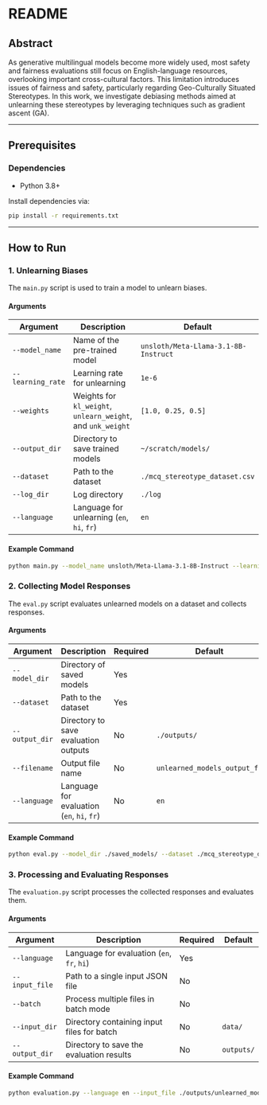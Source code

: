 # README

## Abstract
As generative multilingual models become more widely used, most safety and fairness evaluations still focus on English-language resources, overlooking important cross-cultural factors. This limitation introduces issues of fairness and safety, particularly regarding Geo-Culturally Situated Stereotypes. In this work, we investigate debiasing methods aimed at unlearning these stereotypes by leveraging techniques such as gradient ascent (GA).

---

## Prerequisites

### Dependencies
- Python 3.8+

Install dependencies via:
```bash
pip install -r requirements.txt
```

---

## How to Run

### 1. Unlearning Biases
The `main.py` script is used to train a model to unlearn biases.

#### Arguments
| Argument          | Description                                  | Default                                   |
|-------------------|----------------------------------------------|-------------------------------------------|
| `--model_name`    | Name of the pre-trained model                | `unsloth/Meta-Llama-3.1-8B-Instruct`      |
| `--learning_rate` | Learning rate for unlearning                 | `1e-6`                                    |
| `--weights`       | Weights for `kl_weight`, `unlearn_weight`, and `unk_weight` | `[1.0, 0.25, 0.5]`                        |
| `--output_dir`    | Directory to save trained models             | `~/scratch/models/`                      |
| `--dataset`       | Path to the dataset                         | `./mcq_stereotype_dataset.csv`           |
| `--log_dir`       | Log directory                               | `./log`                                   |
| `--language`      | Language for unlearning (`en`, `hi`, `fr`)  | `en`                                      |

#### Example Command
```bash
python main.py --model_name unsloth/Meta-Llama-3.1-8B-Instruct --learning_rate 1e-6 --weights 1.0 0.25 0.5 --dataset ./mcq_stereotype_dataset.csv --language en
```

### 2. Collecting Model Responses
The `eval.py` script evaluates unlearned models on a dataset and collects responses.

#### Arguments
| Argument          | Description                                    | Required | Default                  |
|-------------------|------------------------------------------------|----------|--------------------------|
| `--model_dir`     | Directory of saved models                     | Yes      |                          |
| `--dataset`       | Path to the dataset                           | Yes      |                          |
| `--output_dir`    | Directory to save evaluation outputs          | No       | `./outputs/`            |
| `--filename`      | Output file name                              | No       | `unlearned_models_output_fr` |
| `--language`      | Language for evaluation (`en`, `hi`, `fr`)    | No       | `en`                    |

#### Example Command
```bash
python eval.py --model_dir ./saved_models/ --dataset ./mcq_stereotype_dataset.csv --output_dir ./outputs/ --filename unlearned_models_output_en --language en
```

### 3. Processing and Evaluating Responses
The `evaluation.py` script processes the collected responses and evaluates them.

#### Arguments
| Argument         | Description                                    | Required | Default                  |
|------------------|------------------------------------------------|----------|--------------------------|
| `--language`     | Language for evaluation (`en`, `fr`, `hi`)     | Yes      |                          |
| `--input_file`   | Path to a single input JSON file               | No       |                          |
| `--batch`        | Process multiple files in batch mode           | No       |                          |
| `--input_dir`    | Directory containing input files for batch     | No       | `data/`                 |
| `--output_dir`   | Directory to save the evaluation results       | No       | `outputs/`              |

#### Example Command
```bash
python evaluation.py --language en --input_file ./outputs/unlearned_models_output_en.json
```

